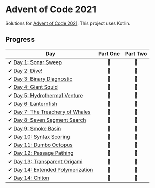 # Advent of Code 2021

Solutions for [Advent of Code 2021][aoc]. This project uses Kotlin.

[aoc]: https://adventofcode.com/2021/

## Progress

| Day                                                                     | Part One | Part Two |
|-------------------------------------------------------------------------|:--------:|:--------:|
| ✔ [Day 1: Sonar Sweep](src/main/kotlin/aoc/day1/Day1.kt)                |    🌟    |    🌟    |
| ✔ [Day 2: Dive!](src/main/kotlin/aoc/day2/Day2.kt)                      |    🌟    |    🌟    |
| ✔ [Day 3: Binary Diagnostic](src/main/kotlin/aoc/day3/Day3.kt)          |    🌟    |    🌟    |
| ✔ [Day 4: Giant Squid](src/main/kotlin/aoc/day4/Day4.kt)                |    🌟    |    🌟    |
| ✔ [Day 5: Hydrothermal Venture](src/main/kotlin/aoc/day5/Day5.kt)       |    🌟    |    🌟    |
| ✔ [Day 6: Lanternfish](src/main/kotlin/aoc/day6/Day6.kt)                |    🌟    |    🌟    |
| ✔ [Day 7: The Treachery of Whales](src/main/kotlin/aoc/day7/Day7.kt)    |    🌟    |    🌟    |
| ✔ [Day 8: Seven Segment Search](src/main/kotlin/aoc/day8/Day8.kt)       |    🌟    |    🌟    |
| ✔ [Day 9: Smoke Basin](src/main/kotlin/aoc/day9/Day9.kt)                |    🌟    |    🌟    |
| ✔ [Day 10: Syntax Scoring](src/main/kotlin/aoc/day10/Day10.kt)          |    🌟    |    🌟    |
| ✔ [Day 11: Dumbo Octopus](src/main/kotlin/aoc/day11/Day11.kt)           |    🌟    |    🌟    |
| ✔ [Day 12: Passage Pathing](src/main/kotlin/aoc/day12/Day12.kt)         |    🌟    |    🌟    |
| ✔ [Day 13: Transparent Origami](src/main/kotlin/aoc/day13/Day13.kt)     |    🌟    |    🌟    |
| ✔ [Day 14: Extended Polymerization](src/main/kotlin/aoc/day14/Day14.kt) |    🌟    |    🌟    |
| ✔ [Day 14: Chiton](src/main/kotlin/aoc/day15/Day15.kt)                  |    🌟    |    🌟    |